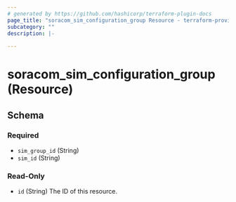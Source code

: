 ```yaml
---
# generated by https://github.com/hashicorp/terraform-plugin-docs
page_title: "soracom_sim_configuration_group Resource - terraform-provider-soracom"
subcategory: ""
description: |-
  
---
```


# soracom_sim_configuration_group (Resource)





<!-- schema generated by tfplugindocs -->
## Schema

### Required

- `sim_group_id` (String)
- `sim_id` (String)

### Read-Only

- `id` (String) The ID of this resource.


